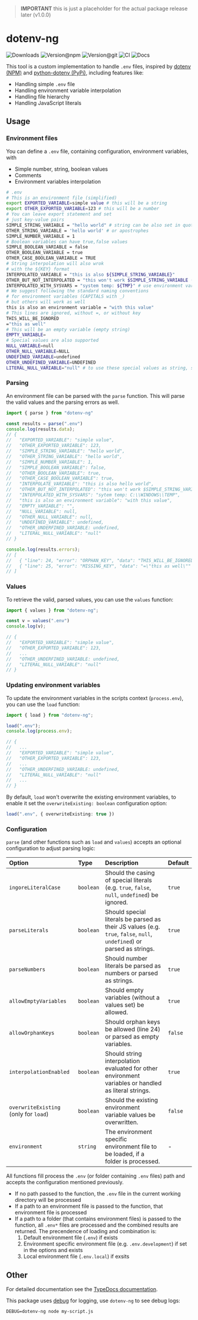 > **IMPORTANT** this is just a placeholder for the actual package release later (v1.0.0)

# dotenv-ng

![Downloads](https://img.shields.io/npm/dw/dotenv-ng?style=flat-square) ![Version@npm](https://img.shields.io/npm/v/dotenv-ng?label=version%40npm&style=flat-square) ![Version@git](https://img.shields.io/github/package-json/v/szikszail/dotenv-ng/main?label=version%40git&style=flat-square) ![CI](https://img.shields.io/github/workflow/status/szikszail/dotenv-ng/CI/main?label=ci&style=flat-square) ![Docs](https://img.shields.io/github/workflow/status/szikszail/dotenv-ng/Docs/main?label=docs&style=flat-square)

This tool is a custom implementation to handle `.env` files, inspired by [dotenv (NPM)](https://www.npmjs.com/package/dotenv) and [python-dotenv (PyPi)](https://pypi.org/project/python-dotenv/), including features like:
 - Handling simple `.env` file
 - Handling environment variable interpolation
 - Handling file hierarchy
 - Handling JavaScript literals

## Usage

### Environment files

You can define a `.env` file, containing configuration, environment variables, with
 - Simple number, string, boolean values
 - Comments
 - Environment variables interpolation

```sh
# .env
# This is an environment file (simplified)
export EXPORTED_VARIABLE=simple value # this will be a string
export OTHER_EXPORTED_VARIABLE=123 # this will be a number
# You can leave export statement and set
# just key-value pairs
SIMPLE_STRING_VARIABLE = "hello world" # string can be also set in quotes
OTHER_STRING_VARIABLE = 'hello world' # or apostrophes
SIMPLE_NUMBER_VARIABLE = 1
# Boolean variables can have true,false values
SIMPLE_BOOLEAN_VARIABLE = false
OTHER_BOOLEAN_VARIABLE = true
OTHER_CASE_BOOLEAN_VARIABLE = TRUE
# String interpolation will also wrok
# with the ${KEY} format
INTERPOLATED_VARIABLE = "this is also ${SIMPLE_STRING_VARIABLE}"
OTHER_BUT_NOT_INTERPOLATED = "this won't work $SIMPLE_STRING_VARIABLE (for now)" # this won't work yet
INTERPOLATED_WITH_SYSVARS = "system temp: ${TMP}" # use environment variables
# We suggest following the standard naming conventions
# for environment variables (CAPITALS with _)
# but others will work as well
this is also an environment variable = "with this value"
# This lines are ignored, without =, or without key
THIS_WILL_BE_IGNORED
="this as well"
# This will be an empty variable (empty string)
EMPTY_VARIABLE=
# Special values are also supported
NULL_VARIABLE=null
OTHER_NULL_VARIABLE=NULL
UNDEFINED_VARIABLE=undefined
OTHER_UNDEFINED_VARIABLE=UNDEFINED
LITERAL_NULL_VARIABLE="null" # to use these special values as string, set them as string
```

### Parsing

An environment file can be parsed with the `parse` function. This will parse the valid values and the parsing errors as well.

```typescript
import { parse } from "dotenv-ng"

const results = parse(".env")
console.log(results.data);
// {
//   "EXPORTED_VARIABLE": "simple value",
//   "OTHER_EXPORTED_VARIABLE": 123,
//   "SIMPLE_STRING_VARIABLE": "hello world",
//   "OTHER_STRING_VARIABLE": "hello world",
//   "SIMPLE_NUMBER_VARIABLE": 1,
//   "SIMPLE_BOOLEAN_VARIABLE": false,
//   "OTHER_BOOLEAN_VARIABLE": true,
//   "OTHER_CASE_BOOLEAN_VARIABLE": true,
//   "INTERPOLATE_VARIABLE": "this is also hello world",
//   "OTHER_BUT_NOT_INTERPOLATED": "this won't work $SIMPLE_STRING_VARIABLE (for now)",
//   "INTERPOLATED_WITH_SYSVARS": "sytem temp: C:\\WINDOWS\\TEMP",
//   "this is also an environment variable": "with this value",
//   "EMPTY_VARIABLE": "",
//   "NULL_VARIABLE": null,
//   "OTHER_NULL_VARIABLE": null,
//   "UNDEFINED_VARIABLE": undefined,
//   "OTHER_UNDERFINED_VARIABLE: undefined,
//   "LITERAL_NULL_VARIABLE": "null"
// }

console.log(results.errors);
// [
//   { "line": 24, "error": "ORPHAN_KEY", "data": "THIS_WILL_BE_IGNORED" },
//   { "line": 25, "error": "MISSING_KEY", "data": "=\"this as well\"" }
// ]
```

### Values

To retrieve the valid, parsed values, you can use the `values` function:

```typescript
import { values } from "dotenv-ng";

const v = values(".env")
console.log(v);

// {
//   "EXPORTED_VARIABLE": "simple value",
//   "OTHER_EXPORTED_VARIABLE": 123,
//   ...
//   "OTHER_UNDERFINED_VARIABLE: undefined,
//   "LITERAL_NULL_VARIABLE": "null"
// }
```

### Updating environment variables

To update the environment variables in the scripts context (`process.env`), you can use the `load` function:

```typescript
import { load } from "dotenv-ng";

load(".env");
console.log(process.env);

// {
//   ...
//   "EXPORTED_VARIABLE": "simple value",
//   "OTHER_EXPORTED_VARIABLE": 123,
//   ...
//   "OTHER_UNDERFINED_VARIABLE: undefined,
//   "LITERAL_NULL_VARIABLE": "null"
//   ...
// }
```

By default, `load` won't overwrite the existing environment variables, to enable it set the `overwriteExisting: boolean` configuration option:

```typescript
load(".env", { overwriteExisting: true })
```

### Configuration

`parse` (and other functions such as `load` and `values`) accepts an optional configuration to adjust parsing logic:

| Option                            | Type      | Description                                                                                                            | Default |
| :-------------------------------- | :-------- | :--------------------------------------------------------------------------------------------------------------------- | :------ |
| `ingoreLiteralCase`               | `boolean` | Should the casing of special literals (e.g. `true`, `false`, `null`, `undefined`) be ignored.                          | `true`  |
| `parseLiterals`                   | `boolean` | Should special literals be parsed as their JS values (e.g. `true`, `false`, `null`, `undefined`) or parsed as strings. | `true`  |
| `parseNumbers`                    | `boolean` | Should number literals be parsed as numbers or parsed as strings.                                                      | `true`  |
| `allowEmptyVariables`             | `boolean` | Should empty variables (without a values set) be allowed.                                                              | `true`  |
| `allowOrphanKeys`                 | `boolean` | Should orphan keys be allowed (line 24) or parsed as empty variables.                                                  | `false` |
| `interpolationEnabled`            | `boolean` | Should string interpolation evaluated for other environment variables or handled as literal strings.                   | `true`  |
| `overwriteExisting` (only for `load`) | `boolean` | Should the existing environment variable values be overwritten.                                                        | `false` |
| `environment`                     | `string`  | The environment specific environment file to be loaded, if a folder is processed.                                      | -       |

All functions fill process the `.env` (or folder containing `.env` files) path and accepts the configuration mentioned previously.
- If no path passed to the function, the `.env` file in the current working directory will be processed
- If a path to an environment file is passed to the function, that environment file is processed
- If a path to a folder (that contains environment files) is passed to the function, all `.env*` files are processed and the combined results are returned.
  The precendence of loading and combination is:
  1. Default environment file (`.env`) if exists
  2. Environment specific environment file (e.g. `.env.development`) if set in the options and exists
  3. Local environment file (`.env.local`) if exsits

## Other

For detailed documentation see the [TypeDocs documentation](https://szikszail.github.io/dotenv-ng/).

This package uses [debug](https://www.npmjs.com/package/debug) for logging, use `dotenv-ng` to see debug logs:

```shell
DEBUG=dotenv-ng node my-script.js
```
